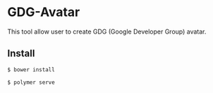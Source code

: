 # GDG-Avatar
This tool allow user to create GDG (Google Developer Group) avatar.

## Install

```sh
$ bower install

$ polymer serve
```
